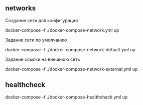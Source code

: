 ## networks

Создание сети для конфигурации

docker-compose -f ./docker-compose-network.yml up

Задание сети по умолчанию

docker-compose -f ./docker-compose-network-default.yml up

Задание ссылки на внешнюю сеть

docker-compose -f ./docker-compose-network-external.yml up


## healthcheck 

docker-compose -f ./docker-compose-healthcheck.yml up

